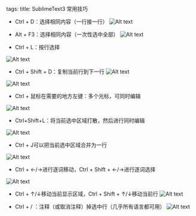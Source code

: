 tags: 
title: SublimeText3 常用技巧


 + Ctrl + D：选择相同内容（一行接一行） 
 ![Alt text](/static/upload/0e060ecc-9439-11e7-805e-00163e058c5b.png)


 + Alt + F3：选择相同内容（一次性选中全部） 
 ![Alt text](/static/upload/92f05f84-9439-11e7-805e-00163e058c5b.png)


 + Ctrl + L：按行选择 

  ![Alt text](/static/upload/99882516-9439-11e7-805e-00163e058c5b.png)

 + Ctrl + Shift + D：复制当前行到下一行 
  ![Alt text](/static/upload/a061027c-9439-11e7-805e-00163e058c5b.png)

  ![Alt text](/static/upload/b021509a-9439-11e7-805e-00163e058c5b.png)

 + Ctrl + 鼠标在需要的地方左键：多个光标，可同时编辑 

  ![Alt text](/static/upload/a061027c-9439-11e7-805e-00163e058c5b.png)

 + Ctrl+Shift+L：将当前选中区域打散，然后进行同时编辑 

  ![Alt text](/static/upload/a7d5103e-9439-11e7-805e-00163e058c5b.png)

 + Ctrl + J可以把当前选中区域合并为一行 

  ![Alt text](/static/upload/aab981d6-9439-11e7-805e-00163e058c5b.png)

 + Ctrl + ←/→进行逐词移动，Ctrl + Shift + ←/→进行逐词选择 

  ![Alt text](/static/upload/adf76886-9439-11e7-805e-00163e058c5b.png)

 + Ctrl + ↑/↓移动当前显示区域，Ctrl + Shift + ↑/↓移动当前行 
  ![Alt text](/static/upload/b021509a-9439-11e7-805e-00163e058c5b.png)


 + Ctrl + / ：注释（或取消注释）掉选中行（几乎所有语言都可用） 
  ![Alt text](/static/upload/b021509a-9439-11e7-805e-00163e058c5b.png)